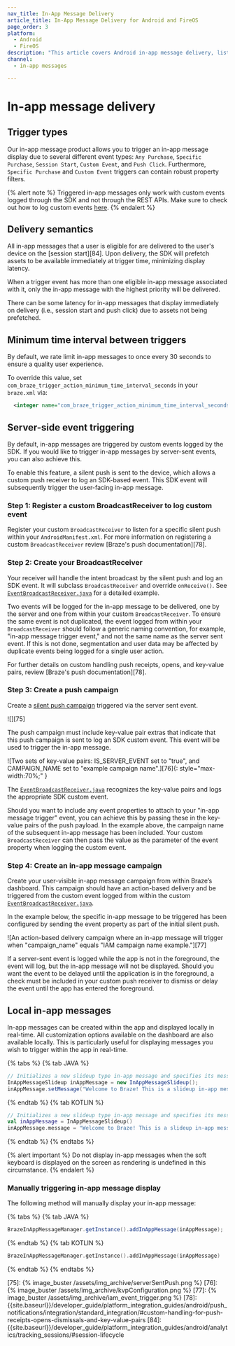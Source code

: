 ```yaml
---
nav_title: In-App Message Delivery
article_title: In-App Message Delivery for Android and FireOS
page_order: 3
platform: 
  - Android
  - FireOS
description: "This article covers Android in-app message delivery, listing different trigger types, delivery semantics, and event triggering steps."
channel:
  - in-app messages

---
```


# In-app message delivery

## Trigger types

Our in-app message product allows you to trigger an in-app message display due to several different event types: `Any Purchase`, `Specific Purchase`, `Session Start`, `Custom Event`, and `Push Click`. Furthermore, `Specific Purchase` and `Custom Event` triggers can contain robust property filters.

{% alert note %}
Triggered in-app messages only work with custom events logged through the SDK and not through the REST APIs. Make sure to check out how to log custom events [here]({{site.baseurl}}/developer_guide/platform_integration_guides/android/analytics/tracking_custom_events/#tracking-custom-events).
{% endalert %}

## Delivery semantics

All in-app messages that a user is eligible for are delivered to the user's device on the [session start][84]. Upon delivery, the SDK will prefetch assets to be available immediately at trigger time, minimizing display latency.

When a trigger event has more than one eligible in-app message associated with it, only the in-app message with the highest priority will be delivered.

There can be some latency for in-app messages that display immediately on delivery (i.e., session start and push click) due to assets not being prefetched.

## Minimum time interval between triggers

By default, we rate limit in-app messages to once every 30 seconds to ensure a quality user experience.

To override this value, set `com_braze_trigger_action_minimum_time_interval_seconds` in your `braze.xml` via:

```xml
  <integer name="com_braze_trigger_action_minimum_time_interval_seconds">5</integer>
```

## Server-side event triggering

By default, in-app messages are triggered by custom events logged by the SDK. If you would like to trigger in-app messages by server-sent events, you can also achieve this.

To enable this feature, a silent push is sent to the device, which allows a custom push receiver to log an SDK-based event. This SDK event will subsequently trigger the user-facing in-app message.

### Step 1: Register a custom BroadcastReceiver to log custom event

Register your custom `BroadcastReceiver` to listen for a specific silent push within your `AndroidManifest.xml`. For more information on registering a custom `BroadcastReceiver` review [Braze's push documentation][78].

### Step 2: Create your BroadcastReceiver

Your receiver will handle the intent broadcast by the silent push and log an SDK event. It will subclass `BroadcastReceiver` and override `onReceive()`. See [`EventBroadcastReceiver.java`][72] for a detailed example.

Two events will be logged for the in-app message to be delivered, one by the server and one from within your custom `BroadcastReceiver`. To ensure the same event is not duplicated, the event logged from within your `BroadcastReceiver` should follow a generic naming convention, for example, "in-app message trigger event," and not the same name as the server sent event. If this is not done, segmentation and user data may be affected by duplicate events being logged for a single user action.

For further details on custom handling push receipts, opens, and key-value pairs, review [Braze's push documentation][78].

### Step 3: Create a push campaign

Create a [silent push campaign][73] triggered via the server sent event.

![][75]

The push campaign must include key-value pair extras that indicate that this push campaign is sent to log an SDK custom event. This event will be used to trigger the in-app message.

![Two sets of key-value pairs: IS_SERVER_EVENT set to "true", and CAMPAIGN_NAME set to "example campaign name".][76]{: style="max-width:70%;" }

The [`EventBroadcastReceiver.java`][72] recognizes the key-value pairs and logs the appropriate SDK custom event.

Should you want to include any event properties to attach to your "in-app message trigger" event, you can achieve this by passing these in the key-value pairs of the push payload. In the example above, the campaign name of the subsequent in-app message has been included. Your custom `BroadcastReceiver` can then pass the value as the parameter of the event property when logging the custom event.

### Step 4: Create an in-app message campaign

Create your user-visible in-app message campaign from within Braze’s dashboard. This campaign should have an action-based delivery and be triggered from the custom event logged from within the custom [`EventBroadcastReceiver.java`][72].

In the example below, the specific in-app message to be triggered has been configured by sending the event property as part of the initial silent push.

![An action-based delivery campaign where an in-app message will trigger when "campaign_name" equals "IAM campaign name example."][77]

If a server-sent event is logged while the app is not in the foreground, the event will log, but the in-app message will not be displayed. Should you want the event to be delayed until the application is in the foreground, a check must be included in your custom push receiver to dismiss or delay the event until the app has entered the foreground.

## Local in-app messages

In-app messages can be created within the app and displayed locally in real-time. All customization options available on the dashboard are also available locally. This is particularly useful for displaying messages you wish to trigger within the app in real-time.

{% tabs %}
{% tab JAVA %}

```java
// Initializes a new slideup type in-app message and specifies its message.
InAppMessageSlideup inAppMessage = new InAppMessageSlideup();
inAppMessage.setMessage("Welcome to Braze! This is a slideup in-app message.");
```

{% endtab %}
{% tab KOTLIN %}

```kotlin
// Initializes a new slideup type in-app message and specifies its message.
val inAppMessage = InAppMessageSlideup()
inAppMessage.message = "Welcome to Braze! This is a slideup in-app message."
```

{% endtab %}
{% endtabs %}

{% alert important %}
Do not display in-app messages when the soft keyboard is displayed on the screen as rendering is undefined in this circumstance.
{% endalert %}

### Manually triggering in-app message display

The following method will manually display your in-app message:

{% tabs %}
{% tab JAVA %}

```java
BrazeInAppMessageManager.getInstance().addInAppMessage(inAppMessage);
```

{% endtab %}
{% tab KOTLIN %}

```kotlin
BrazeInAppMessageManager.getInstance().addInAppMessage(inAppMessage)
```

{% endtab %}
{% endtabs %}

[72]: https://gist.github.com/robbiematthews/1d037e2c366e523b2dda5f2e053ea2a9
[73]: {{site.baseurl}}/developer_guide/platform_integration_guides/android/push_notifications/android/silent_push_notifications/
[75]: {% image_buster /assets/img_archive/serverSentPush.png %}
[76]: {% image_buster /assets/img_archive/kvpConfiguration.png %}
[77]: {% image_buster /assets/img_archive/iam_event_trigger.png %}
[78]: {{site.baseurl}}/developer_guide/platform_integration_guides/android/push_notifications/integration/standard_integration/#custom-handling-for-push-receipts-opens-dismissals-and-key-value-pairs
[84]: {{site.baseurl}}/developer_guide/platform_integration_guides/android/analytics/tracking_sessions/#session-lifecycle
